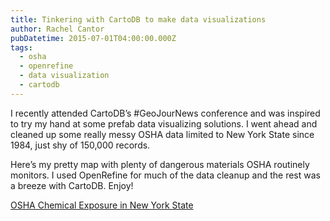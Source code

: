 ```yaml
---
title: Tinkering with CartoDB to make data visualizations
author: Rachel Cantor
pubDatetime: 2015-07-01T04:00:00.000Z
tags:
  - osha
  - openrefine
  - data visualization
  - cartodb
---
```


I recently attended CartoDB’s #GeoJourNews conference and was inspired to try my hand at some prefab data visualizing solutions. I went ahead and cleaned up some really messy OSHA data limited to New York State since 1984, just shy of 150,000 records.

Here’s my pretty map with plenty of dangerous materials OSHA routinely monitors. I used OpenRefine for much of the data cleanup and the rest was a breeze with CartoDB. Enjoy!

[OSHA Chemical Exposure in New York State](https://rachelcantor.carto.com/viz/723aa048-fea3-11e4-a421-0e9d821ea90d/embed_map)
